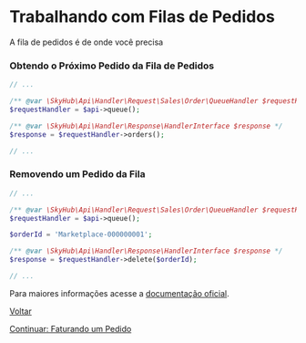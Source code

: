 # Trabalhando com Filas de Pedidos

A fila de pedidos é de onde você precisa 

### Obtendo o Próximo Pedido da Fila de Pedidos

```php
// ...

/** @var \SkyHub\Api\Handler\Request\Sales\Order\QueueHandler $requestHandler */
$requestHandler = $api->queue();

/** @var \SkyHub\Api\Handler\Response\HandlerInterface $response */
$response = $requestHandler->orders();

// ...
```

### Removendo um Pedido da Fila

```php
// ...

/** @var \SkyHub\Api\Handler\Request\Sales\Order\QueueHandler $requestHandler */
$requestHandler = $api->queue();

$orderId = 'Marketplace-000000001';

/** @var \SkyHub\Api\Handler\Response\HandlerInterface $response */
$response = $requestHandler->delete($orderId);

// ...
```

Para maiores informações acesse a [documentação oficial](https://skyhub.gelato.io/docs/versions/1.1/resources/queues).

[Voltar](../../../../README.md)

[Continuar: Faturando um Pedido](INVOICE.md)
